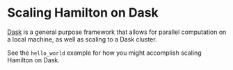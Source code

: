 # Scaling Hamilton on Dask

[Dask](https://dask.org) is a general purpose framework that allows for parallel
computation on a local machine, as well as scaling to a
Dask cluster.

See the `hello_world` example for how you might accomplish
scaling Hamilton on Dask.
